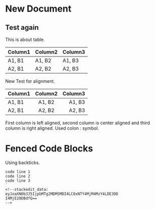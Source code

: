 # New Document

## Test again

This is about table.

| Column1 | Column2 | Column3 |
|------------|------------|---------|
| A1, B1| A1, B2| A1, B3 |
| A2, B1| A2, B2|A2, B3|

New Test for alignment.

| Column1 | Column2 | Column3 |
|:------------|:------------:|---------:|
| A1, B1| A1, B2| A1, B3 |
| A2, B1| A2, B2|A2, B3|

First column is left aligned, second column is center aligned and third column is right aligned. Used colon : symbol.

# Fenced Code Blocks
Using backticks.

```
code line 1
code line 2
code line 3
`
<!--stackedit_data:
eyJoaXN0b3J5IjpbMTg2MDM5MDI4LC0xNTY4MjM4MzY4LDE3OD
I4MjE2ODBdfQ==
-->